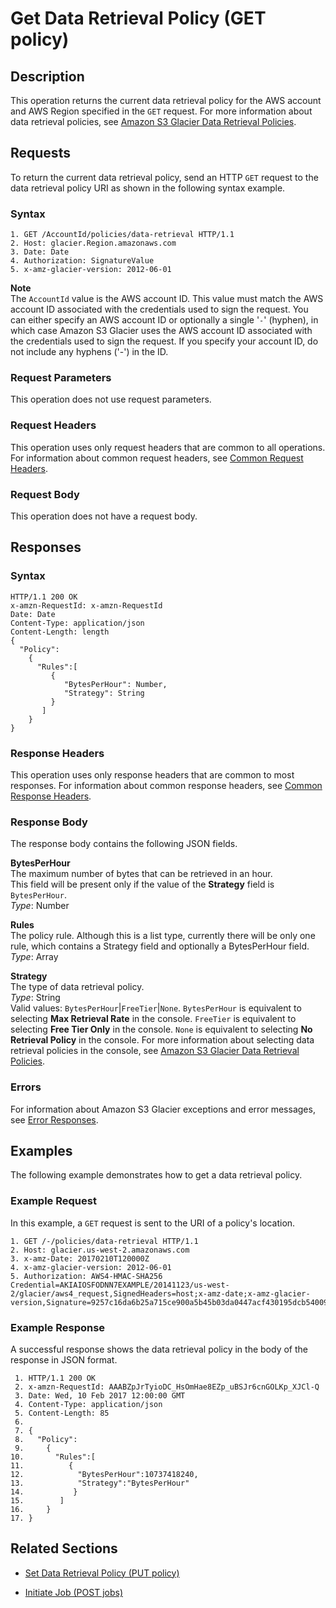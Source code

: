 # Get Data Retrieval Policy \(GET policy\)<a name="api-GetDataRetrievalPolicy"></a>

## Description<a name="api-GetDataRetrievalPolicy-description"></a>

This operation returns the current data retrieval policy for the AWS account and AWS Region specified in the `GET` request\. For more information about data retrieval policies, see [Amazon S3 Glacier Data Retrieval Policies](data-retrieval-policy.md)\.

## Requests<a name="api-GetDataRetrievalPolicy-requests"></a>

To return the current data retrieval policy, send an HTTP `GET` request to the data retrieval policy URI as shown in the following syntax example\.

### Syntax<a name="api-GetDataRetrievalPolicy-requests-syntax"></a>

```
1. GET /AccountId/policies/data-retrieval HTTP/1.1
2. Host: glacier.Region.amazonaws.com
3. Date: Date
4. Authorization: SignatureValue
5. x-amz-glacier-version: 2012-06-01
```

 

**Note**  
The `AccountId` value is the AWS account ID\. This value must match the AWS account ID associated with the credentials used to sign the request\. You can either specify an AWS account ID or optionally a single '`-`' \(hyphen\), in which case Amazon S3 Glacier uses the AWS account ID associated with the credentials used to sign the request\. If you specify your account ID, do not include any hyphens \('\-'\) in the ID\.

### Request Parameters<a name="api-GetDataRetrievalPolicy-requests-parameters"></a>

This operation does not use request parameters\.

### Request Headers<a name="api-GetDataRetrievalPolicy-requests-headers"></a>

This operation uses only request headers that are common to all operations\. For information about common request headers, see [Common Request Headers](api-common-request-headers.md)\.

### Request Body<a name="api-GetDataRetrievalPolicy-requests-elements"></a>

This operation does not have a request body\.

## Responses<a name="api-GetDataRetrievalPolicy-responses"></a>

### Syntax<a name="api-GetDataRetrievalPolicy-responses-syntax"></a>

```
HTTP/1.1 200 OK
x-amzn-RequestId: x-amzn-RequestId
Date: Date
Content-Type: application/json
Content-Length: length
{
  "Policy":
    {
      "Rules":[
         {
            "BytesPerHour": Number,
            "Strategy": String	 
         }
       ]
    }
}
```

### Response Headers<a name="api-GetDataRetrievalPolicy-responses-headers"></a>

This operation uses only response headers that are common to most responses\. For information about common response headers, see [Common Response Headers](api-common-response-headers.md)\.

### Response Body<a name="api-GetDataRetrievalPolicy-responses-elements"></a>

The response body contains the following JSON fields\.

 

**BytesPerHour**  
The maximum number of bytes that can be retrieved in an hour\.  
This field will be present only if the value of the **Strategy** field is `BytesPerHour`\.   
*Type*: Number

**Rules**  
The policy rule\. Although this is a list type, currently there will be only one rule, which contains a Strategy field and optionally a BytesPerHour field\.  
*Type*: Array

**Strategy**  
The type of data retrieval policy\.  
*Type*: String  
Valid values: `BytesPerHour`\|`FreeTier`\|`None`\. `BytesPerHour` is equivalent to selecting **Max Retrieval Rate** in the console\. `FreeTier` is equivalent to selecting **Free Tier Only** in the console\. `None` is equivalent to selecting **No Retrieval Policy** in the console\. For more information about selecting data retrieval policies in the console, see [Amazon S3 Glacier Data Retrieval Policies](data-retrieval-policy.md)\.

### Errors<a name="api-GetDataRetrievalPolicy-responses-errors"></a>

For information about Amazon S3 Glacier exceptions and error messages, see [Error Responses](api-error-responses.md)\.

## Examples<a name="api-GetDataRetrievalPolicy-examples"></a>

The following example demonstrates how to get a data retrieval policy\.

### Example Request<a name="api-GetDataRetrievalPolicy-example-request"></a>

In this example, a `GET` request is sent to the URI of a policy's location\.

```
1. GET /-/policies/data-retrieval HTTP/1.1
2. Host: glacier.us-west-2.amazonaws.com
3. x-amz-Date: 20170210T120000Z
4. x-amz-glacier-version: 2012-06-01
5. Authorization: AWS4-HMAC-SHA256 Credential=AKIAIOSFODNN7EXAMPLE/20141123/us-west-2/glacier/aws4_request,SignedHeaders=host;x-amz-date;x-amz-glacier-version,Signature=9257c16da6b25a715ce900a5b45b03da0447acf430195dcb540091b12966f2a2
```

### Example Response<a name="api-GetDataRetrievalPolicy-example-response"></a>

A successful response shows the data retrieval policy in the body of the response in JSON format\. 

```
 1. HTTP/1.1 200 OK
 2. x-amzn-RequestId: AAABZpJrTyioDC_HsOmHae8EZp_uBSJr6cnGOLKp_XJCl-Q
 3. Date: Wed, 10 Feb 2017 12:00:00 GMT
 4. Content-Type: application/json
 5. Content-Length: 85
 6.  
 7. {
 8.   "Policy":
 9.     {
10.       "Rules":[
11.          {
12.            "BytesPerHour":10737418240,
13.            "Strategy":"BytesPerHour"
14.           }
15.        ]
16.     }
17. }
```

## Related Sections<a name="related-sections-GetDataRetrievalPolicy"></a>

 
+ [Set Data Retrieval Policy \(PUT policy\)](api-SetDataRetrievalPolicy.md)

 
+ [Initiate Job \(POST jobs\)](api-initiate-job-post.md)